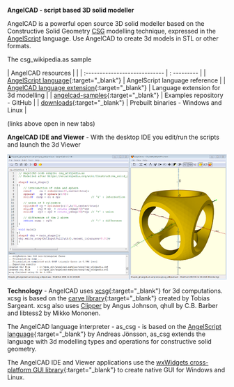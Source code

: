 **AngelCAD - script based 3D solid modeller**

AngelCAD is a powerful open source 3D solid modeller based on the Constructive Solid Geometry [CSG](https://en.wikipedia.org/wiki/Constructive_solid_geometry) modelling technique, expressed in the [AngelScript](http://www.angelcode.com/angelscript/sdk/docs/manual/doc_script.html) language. Use AngelCAD to create 3d models in STL or other formats.


<script src="https://embed.github.com/view/3d/arnholm/acdocs/master/stl/csg_wikipedia.stl?height=300&width=500"> </script>
The csg_wikipedia.as sample



| AngelCAD resources |   |
| :---------------------------- | : --------- |
| [AngelScript language](http://www.angelcode.com/angelscript/sdk/docs/manual/doc_script.html){:target="_blank"}  | AngelScript language reference  |
| [AngelCAD language extension](/docs/annotated.html){:target="_blank"}  | Language extension for 3d modelling  |
| [angelcad-samples](https://github.com/arnholm/angelcad-samples){:target="_blank"}  | Examples repository - GitHub |
| [downloads](https://github.com/arnholm/angelcad/releases){:target="_blank"} | Prebuilt binaries - Windows and Linux |

(links above open in new tabs) 



**AngelCAD IDE and Viewer** - With the desktop IDE you edit/run the scripts and launch the 3d Viewer

![AngelCAD modeller](/images/angelcad_ide.png)


**Technology** - AngelCAD uses [xcsg](https://github.com/arnholm/xcsg){:target="_blank"} for 3d computations. xcsg is based on the [carve library](https://github.com/arnholm/carve){:target="_blank"} created by Tobias Sargeant. xcsg also uses [Clipper](http://angusj.com/delphi/clipper.php) by Angus Johnson, qhull by C.B. Barber and libtess2 by Mikko Mononen.

The AngelCAD language interpreter - as_csg - is based on the [AngelScript language](http://www.angelcode.com/angelscript/){:target="_blank"} by Andreas Jönsson, as_csg extends the language with 3d modelling types and operations for constructive solid geometry.

The AngelCAD IDE and Viewer applications use the [wxWidgets cross-platform GUI library](https://wxwidgets.org/){:target="_blank"} to create native GUI for Windows and Linux.

